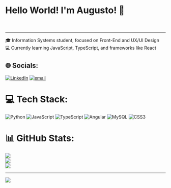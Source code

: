 # Hello World! I'm Augusto! 👋<br><br>
---
🎓 Information Systems student, focused on Front-End and UX/UI Design<br>💻 Currently learning JavaScript, TypeScript, and frameworks like React


## 🌐 Socials:
[![LinkedIn](https://img.shields.io/badge/LinkedIn-%230077B5.svg?logo=linkedin&logoColor=white)](https://linkedin.com/in/augustolordano) [![email](https://img.shields.io/badge/Email-D14836?logo=gmail&logoColor=white)](mailto:augusto_lordano@hotmail.com) 

# 💻 Tech Stack:
![Python](https://img.shields.io/badge/python-3670A0?style=for-the-badge&logo=python&logoColor=ffdd54) ![JavaScript](https://img.shields.io/badge/javascript-%23323330.svg?style=for-the-badge&logo=javascript&logoColor=%23F7DF1E) ![TypeScript](https://img.shields.io/badge/typescript-%23007ACC.svg?style=for-the-badge&logo=typescript&logoColor=white) ![Angular](https://img.shields.io/badge/angular-%23DD0031.svg?style=for-the-badge&logo=angular&logoColor=white) ![MySQL](https://img.shields.io/badge/mysql-4479A1.svg?style=for-the-badge&logo=mysql&logoColor=white) ![CSS3](https://img.shields.io/badge/css3-%231572B6.svg?style=for-the-badge&logo=css3&logoColor=white)
# 📊 GitHub Stats:
![](https://github-readme-stats.vercel.app/api?username=auglordano&theme=dark&hide_border=false&include_all_commits=false&count_private=false)<br/>
![](https://github-readme-streak-stats.herokuapp.com/?user=auglordano&theme=dark&hide_border=false)<br/>
![](https://github-readme-stats.vercel.app/api/top-langs/?username=auglordano&theme=dark&hide_border=false&include_all_commits=false&count_private=false&layout=compact)

---
[![](https://visitcount.itsvg.in/api?id=auglordano&icon=0&color=0)](https://visitcount.itsvg.in)

<!-- Proudly created with GPRM ( https://gprm.itsvg.in ) -->
